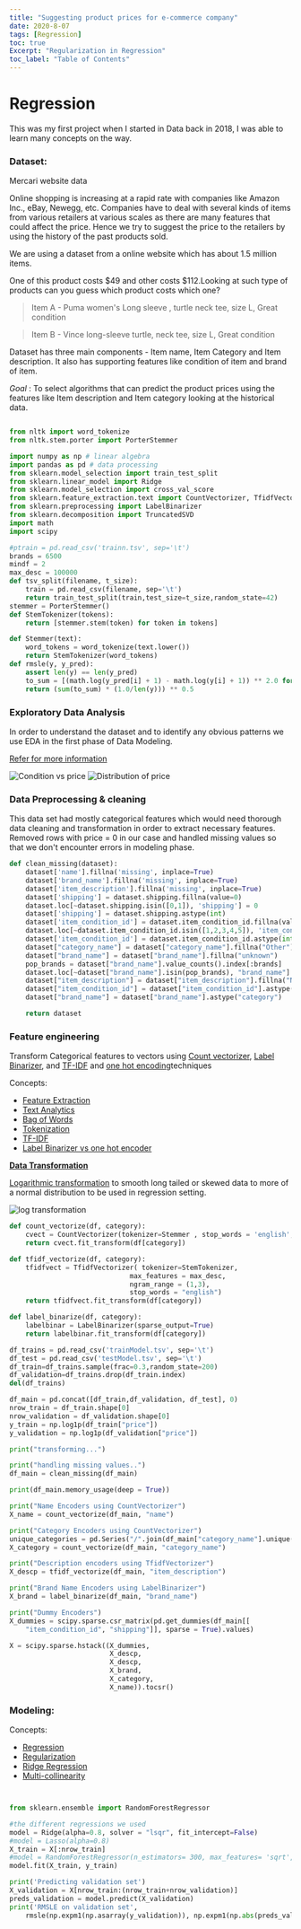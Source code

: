 ```yaml
---
title: "Suggesting product prices for e-commerce company"
date: 2020-8-07
tags: [Regression]
toc: true
Excerpt: "Regularization in Regression"
toc_label: "Table of Contents"
---
```


# Regression

This was my first project when I started in Data back in 2018, I was able to learn many concepts on the way.

### Dataset:

Mercari website data

Online shopping is increasing at a rapid rate with companies like Amazon Inc., eBay, Newegg, etc.
Companies have to deal with several kinds of items from various retailers at various scales as there are many features that could affect the price. Hence we try to suggest the price to the retailers by using the history of the  past products sold.

We are using a dataset from a online website which has about 1.5 million items.

One of this product costs $49 and other costs $112.Looking at such type of products can you guess which product costs which one?

> Item A - Puma women's Long sleeve ,  turtle neck tee, size L, Great condition  

> Item B - Vince long-sleeve turtle, neck tee, size L, Great condition  

 Dataset has three main components - Item name, Item Category and Item description. It also has supporting features like condition of item and brand of item.

*Goal* : To select algorithms that  can predict the  product prices using the features like Item description and Item category looking at the historical data.


```python

from nltk import word_tokenize
from nltk.stem.porter import PorterStemmer

import numpy as np # linear algebra
import pandas as pd # data processing
from sklearn.model_selection import train_test_split
from sklearn.linear_model import Ridge
from sklearn.model_selection import cross_val_score
from sklearn.feature_extraction.text import CountVectorizer, TfidfVectorizer
from sklearn.preprocessing import LabelBinarizer
from sklearn.decomposition import TruncatedSVD
import math
import scipy

#ptrain = pd.read_csv('trainn.tsv', sep='\t')
brands = 6500
mindf = 2
max_desc = 100000
def tsv_split(filename, t_size):
	train = pd.read_csv(filename, sep='\t')
	return train_test_split(train,test_size=t_size,random_state=42)
stemmer = PorterStemmer()
def StemTokenizer(tokens):
	return [stemmer.stem(token) for token in tokens]

def Stemmer(text):
    word_tokens = word_tokenize(text.lower())
    return StemTokenizer(word_tokens)
def rmsle(y, y_pred):
    assert len(y) == len(y_pred)
    to_sum = [(math.log(y_pred[i] + 1) - math.log(y[i] + 1)) ** 2.0 for i,pred in enumerate(y_pred)]
    return (sum(to_sum) * (1.0/len(y))) ** 0.5
```

### Exploratory Data Analysis

In order to understand the dataset and to identify any obvious patterns we use EDA in the first phase of Data Modeling.

[Refer for more information](https://en.wikipedia.org/wiki/Exploratory_data_analysis)

<img src="{{ site.url }}{{ site.baseurl }}/images/regres_reg/eda.png" alt="Condition vs price">

<img src="{{ site.url }}{{ site.baseurl }}/images/regres_reg/reg.png" alt="Distribution of price">

### Data Preprocessing & cleaning

This data set had mostly categorical features which would need thorough data cleaning and transformation in order to extract necessary features. Removed rows with price = 0 in our case and handled missing values so that we don't encounter errors in modeling phase.


```python
def clean_missing(dataset):
    dataset['name'].fillna('missing', inplace=True)
    dataset['brand_name'].fillna('missing', inplace=True)
    dataset['item_description'].fillna('missing', inplace=True)
    dataset['shipping'] = dataset.shipping.fillna(value=0)
    dataset.loc[~dataset.shipping.isin([0,1]), 'shipping'] = 0
    dataset['shipping'] = dataset.shipping.astype(int)
    dataset['item_condition_id'] = dataset.item_condition_id.fillna(value=1)
    dataset.loc[~dataset.item_condition_id.isin([1,2,3,4,5]), 'item_condition_id'] = 1
    dataset['item_condition_id'] = dataset.item_condition_id.astype(int)
    dataset["category_name"] = dataset["category_name"].fillna("Other").astype("category")
    dataset["brand_name"] = dataset["brand_name"].fillna("unknown")
    pop_brands = dataset["brand_name"].value_counts().index[:brands]
    dataset.loc[~dataset["brand_name"].isin(pop_brands), "brand_name"] = "Other"
    dataset["item_description"] = dataset["item_description"].fillna("None")
    dataset["item_condition_id"] = dataset["item_condition_id"].astype("category")
    dataset["brand_name"] = dataset["brand_name"].astype("category")

    return dataset
```

### Feature engineering

Transform Categorical features to vectors using [Count vectorizer](https://scikit-learn.org/stable/modules/generated/sklearn.feature_extraction.text.CountVectorizer.html), [Label Binarizer](https://scikit-learn.org/stable/modules/generated/sklearn.preprocessing.LabelBinarizer.html), and [TF-IDF](https://scikit-learn.org/stable/modules/generated/sklearn.feature_extraction.text.TfidfVectorizer.html) and [one hot encoding](https://pandas.pydata.org/pandas-docs/stable/reference/api/pandas.get_dummies.html)techniques

Concepts:
- [Feature Extraction](http://scikit-learn.org/stable/modules/feature_extraction.html)
- [Text Analytics](http://scikit-learn.org/stable/tutorial/text_analytics/working_with_text_data.html)
- [Bag of Words](https://en.wikipedia.org/wiki/Bag-of-words_model)
- [Tokenization](https://en.wikipedia.org/wiki/Lexical_analysis#Tokenization)
- [TF-IDF](https://en.wikipedia.org/wiki/Tf%E2%80%93idf)
- [Label Binarizer vs one hot encoder](https://stackoverflow.com/questions/50473381/scikit-learns-labelbinarizer-vs-onehotencoder)

**[Data Transformation](https://en.wikipedia.org/wiki/Data_transformation_(statistics))**

[Logarithmic transformation](http://onlinestatbook.com/2/transformations/log.html) to smooth long tailed or skewed data to more of a normal distribution to be used in regression setting.

<img src="{{ site.url }}{{ site.baseurl }}/images/regres_reg/log.png" alt="log transformation">



```python
def count_vectorize(df, category):
	cvect = CountVectorizer(tokenizer=Stemmer , stop_words = 'english', min_df=mindf)
	return cvect.fit_transform(df[category])

def tfidf_vectorize(df, category):
	tfidfvect =	TfidfVectorizer( tokenizer=StemTokenizer,
							  max_features = max_desc,
                              ngram_range = (1,3),
                              stop_words = "english")
	return tfidfvect.fit_transform(df[category])

def label_binarize(df, category):
	labelbinar = LabelBinarizer(sparse_output=True)
	return labelbinar.fit_transform(df[category])

df_trains = pd.read_csv('trainModel.tsv', sep='\t')
df_test = pd.read_csv('testModel.tsv', sep='\t')
df_train=df_trains.sample(frac=0.3,random_state=200)
df_validation=df_trains.drop(df_train.index)
del(df_trains)

df_main = pd.concat([df_train,df_validation, df_test], 0)
nrow_train = df_train.shape[0]
nrow_validation = df_validation.shape[0]
y_train = np.log1p(df_train["price"])
y_validation = np.log1p(df_validation["price"])

print("transforming...")

print("handling missing values..")
df_main = clean_missing(df_main)

print(df_main.memory_usage(deep = True))

print("Name Encoders using CountVectorizer")
X_name = count_vectorize(df_main, "name")

print("Category Encoders using CountVectorizer")
unique_categories = pd.Series("/".join(df_main["category_name"].unique().astype("str")).split("/")).unique()
X_category = count_vectorize(df_main, "category_name")

print("Description encoders using TfidfVectorizer")
X_descp = tfidf_vectorize(df_main, "item_description")

print("Brand Name Encoders using LabelBinarizer")
X_brand = label_binarize(df_main, "brand_name")

print("Dummy Encoders")
X_dummies = scipy.sparse.csr_matrix(pd.get_dummies(df_main[[
    "item_condition_id", "shipping"]], sparse = True).values)

X = scipy.sparse.hstack((X_dummies,
                         X_descp,
                         X_descp,
                         X_brand,
                         X_category,
                         X_name)).tocsr()


```
### Modeling:

Concepts:
- [Regression](https://www.youtube.com/watch?v=WWqE7YHR4Jc)
- [Regularization](https://en.wikipedia.org/wiki/Regularization_(mathematics))
- [Ridge Regression](https://en.wikipedia.org/wiki/Tikhonov_regularization)
- [Multi-collinearity](http://www.stat.cmu.edu/~larry/=stat401/lecture-17.pdf)

```python


from sklearn.ensemble import RandomForestRegressor

#the different regressions we used
model = Ridge(alpha=0.8, solver = "lsqr", fit_intercept=False)
#model = Lasso(alpha=0.8)
X_train = X[:nrow_train]
#model = RandomForestRegressor(n_estimators= 300, max_features= 'sqrt', n_jobs= -1, max_depth=16, min_samples_split=5, min_samples_leaf=5)
model.fit(X_train, y_train)

print('Predicting validation set')
X_validation = X[nrow_train:(nrow_train+nrow_validation)]
preds_validation = model.predict(X_validation)
print('RMSLE on validation set',
    rmsle(np.expm1(np.asarray(y_validation)), np.expm1(np.abs(preds_validation)) ))
```
